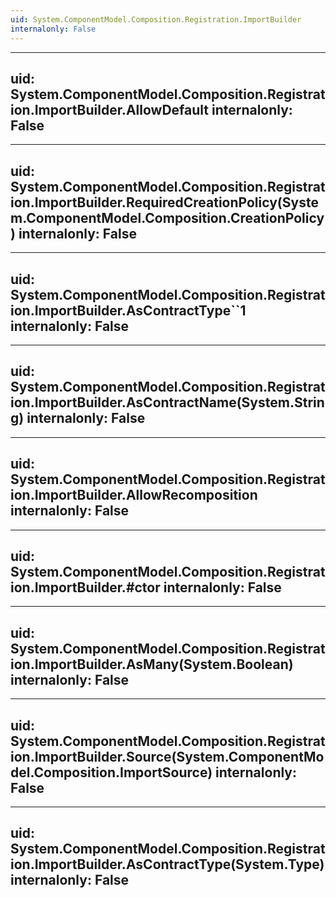 ```yaml
---
uid: System.ComponentModel.Composition.Registration.ImportBuilder
internalonly: False
---
```


---
uid: System.ComponentModel.Composition.Registration.ImportBuilder.AllowDefault
internalonly: False
---

---
uid: System.ComponentModel.Composition.Registration.ImportBuilder.RequiredCreationPolicy(System.ComponentModel.Composition.CreationPolicy)
internalonly: False
---

---
uid: System.ComponentModel.Composition.Registration.ImportBuilder.AsContractType``1
internalonly: False
---

---
uid: System.ComponentModel.Composition.Registration.ImportBuilder.AsContractName(System.String)
internalonly: False
---

---
uid: System.ComponentModel.Composition.Registration.ImportBuilder.AllowRecomposition
internalonly: False
---

---
uid: System.ComponentModel.Composition.Registration.ImportBuilder.#ctor
internalonly: False
---

---
uid: System.ComponentModel.Composition.Registration.ImportBuilder.AsMany(System.Boolean)
internalonly: False
---

---
uid: System.ComponentModel.Composition.Registration.ImportBuilder.Source(System.ComponentModel.Composition.ImportSource)
internalonly: False
---

---
uid: System.ComponentModel.Composition.Registration.ImportBuilder.AsContractType(System.Type)
internalonly: False
---

